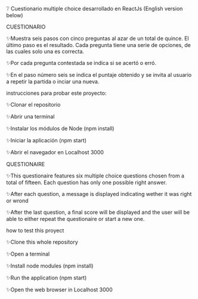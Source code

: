 ❔  Cuestionario multiple choice desarrollado en ReactJs
(English version below)

CUESTIONARIO

✨Muestra seis pasos con cinco preguntas al azar de un total de quince. El último paso es el resultado. Cada pregunta tiene una serie de opciones, de las cuales solo una es correcta.

✨Por cada pregunta contestada se indica si se acertó o erró.

✨En el paso número seis se indica el puntaje obtenido y se invita al usuario a repetir la partida o inciar una nueva.


instrucciones para probar este proyecto:

✨Clonar el repositorio

✨Abrir una terminal

✨Instalar los módulos de Node (npm install)

✨Iniciar la aplicación (npm start)

✨Abrir el navegador en Localhost 3000


QUESTIONAIRE


✨This questionaire features six multiple choice questions chosen from a total of fifteen. Each question has only one possible right answer.

✨After each question, a message is displayed indicating wether it was right or wrond

✨After the last question, a final score will be displayed and the user will be able to either repeat the questionaire or start a new one.


how to test this proyect

✨Clone this whole repository

✨Open a terminal

✨Install node modules (npm install)

✨Run the application (npm start)

✨Open the web browser in Localhost 3000
